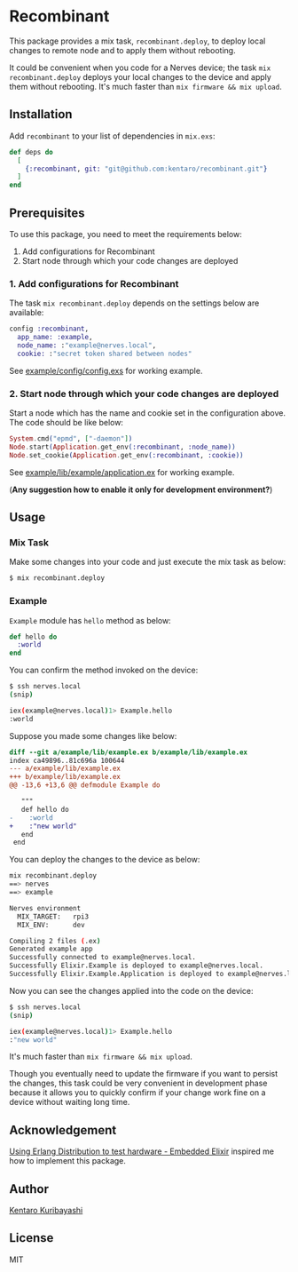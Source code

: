 # Recombinant

This package provides a mix task, `recombinant.deploy`, to deploy local changes to remote node and to apply them without rebooting.

It could be convenient when you code for a Nerves device; the task `mix recombinant.deploy` deploys your local changes to the device and apply them without rebooting. It's much faster than `mix firmware && mix upload`.

## Installation

Add `recombinant` to your list of dependencies in `mix.exs`:

```elixir
def deps do
  [
    {:recombinant, git: "git@github.com:kentaro/recombinant.git"}
  ]
end
```

## Prerequisites

To use this package, you need to meet the requirements below:

1. Add configurations for Recombinant
2. Start node through which your code changes are deployed

### 1. Add configurations for Recombinant

The task `mix recombinant.deploy` depends on the settings below are available:

```elixir
config :recombinant,
  app_name: :example,
  node_name: :"example@nerves.local",
  cookie: :"secret token shared between nodes"
```

See [example/config/config.exs](./example/config/config.ex) for working example.

### 2. Start node through which your code changes are deployed

Start a node which has the name and cookie set in the configuration above. The code should be like below:

```elixir
System.cmd("epmd", ["-daemon"])
Node.start(Application.get_env(:recombinant, :node_name))
Node.set_cookie(Application.get_env(:recombinant, :cookie))
```

See [example/lib/example/application.ex](./example/lib/example/application.ex) for working example.

(**Any suggestion how to enable it only for development environment?**)

## Usage

### Mix Task

Make some changes into your code and just execute the mix task as below:

```sh
$ mix recombinant.deploy
```

### Example

`Example` module has `hello` method as below:

```elixir
def hello do
  :world
end
```

You can confirm the method invoked on the device:

```sh
$ ssh nerves.local
(snip)

iex(example@nerves.local)1> Example.hello
:world
```

Suppose you made some changes like below:

```diff
diff --git a/example/lib/example.ex b/example/lib/example.ex
index ca49896..81c696a 100644
--- a/example/lib/example.ex
+++ b/example/lib/example.ex
@@ -13,6 +13,6 @@ defmodule Example do

   """
   def hello do
-    :world
+    :"new world"
   end
 end
```

You can deploy the changes to the device as below:

```sh
mix recombinant.deploy
==> nerves
==> example

Nerves environment
  MIX_TARGET:   rpi3
  MIX_ENV:      dev

Compiling 2 files (.ex)
Generated example app
Successfully connected to example@nerves.local.
Successfully Elixir.Example is deployed to example@nerves.local.
Successfully Elixir.Example.Application is deployed to example@nerves.local.
```

Now you can see the changes applied into the code on the device:

```sh
$ ssh nerves.local
(snip)

iex(example@nerves.local)1> Example.hello
:"new world"
```

It's much faster than `mix firmware && mix upload`.

Though you eventually need to update the firmware if you want to persist the changes, this task could be very convenient in development phase because it allows you to quickly confirm if your change work fine on a device without waiting long time.

## Acknowledgement

[Using Erlang Distribution to test hardware - Embedded Elixir](https://embedded-elixir.com/post/2018-12-10-using-distribution-to-test-hardware/) inspired me how to implement this package.

## Author

[Kentaro Kuribayashi](https://kentarokuribayashi.com/)

## License

MIT
